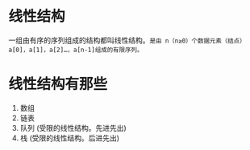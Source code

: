 # 线性结构

一组由有序的序列组成的结构都叫线性结构。`是由 n（n≥0）个数据元素（结点）a[0]，a[1]，a[2]…，a[n-1]组成的有限序列。`

# 线性结构有那些

1. 数组
2. 链表
3. 队列 (受限的线性结构。先进先出)
4. 栈 (受限的线性结构。后进先出)
